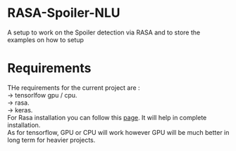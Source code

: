 # RASA-Spoiler-NLU
A setup to work on the Spoiler detection via RASA  and to store the examples on how to setup

# Requirements
THe requirements for the current project are : \
 -> tensorlfow gpu / cpu.\
 -> rasa.\
 -> keras.\
For Rasa installation you can follow this [page](https://chatbotslife.com/set-up-and-get-rasa-nluand-rasa-core-up-and-running-like-a-pro-part-2-b7663b2443c7). It will help in complete installation.\
As for tensorflow, GPU or CPU will work however GPU will be much better in long term for heavier projects. 
